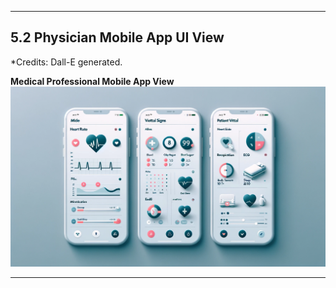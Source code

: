 

---

## 5.2 Physician Mobile App UI View
*Credits: Dall-E generated.


**Medical Professional Mobile App View**
![Medical Professional Mobile App View](../assets/images/MobileApp.webp)

---
